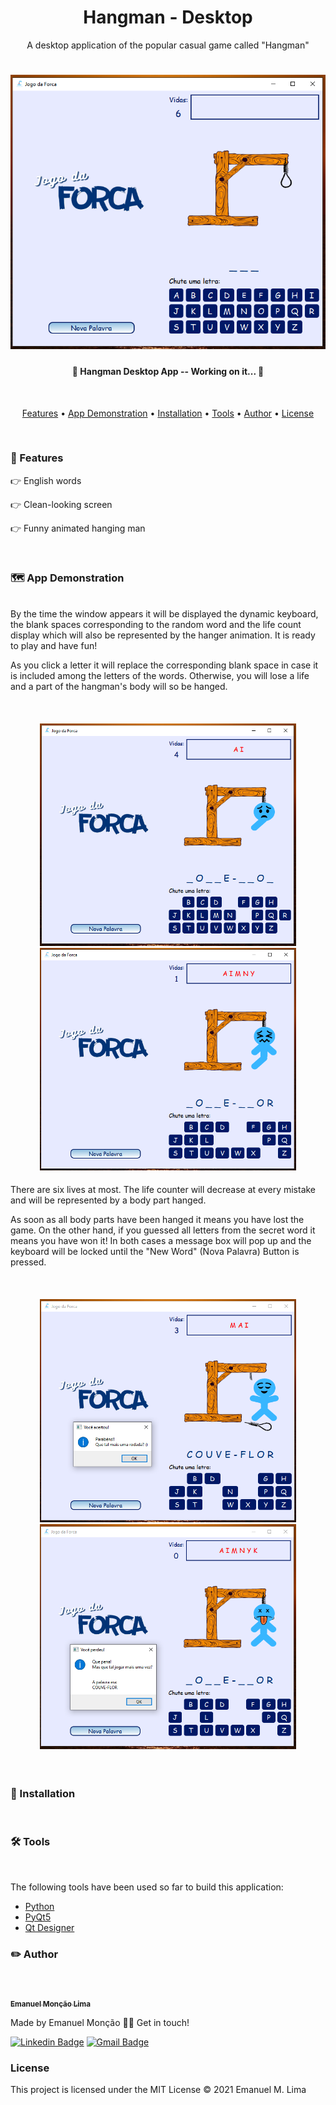 <h1 align="center"> Hangman - Desktop</h1>

<p align="center">A desktop application of the popular casual game called "Hangman"</p>

<h1 align="center">
<img src="screenshots\homescreen.PNG" width=600/>
</h1>


<h4 align="center"> 
	🚧  Hangman Desktop App -- Working on it...  🚧
</h4>

</br>

<p align="center">
 <a href="#memo-features">Features</a> • 
 <a href="#world-map-app-demonstration">App Demonstration</a> • 
 <a href="#floppy-disk-installation">Installation</a> • 
 <a href="#hammer-and-wrench-tools">Tools</a> • 
 <a href="#pencil2-author">Author</a> •  
 <a href="#license">License</a>
</p>

<br>

### :memo: Features

:point_right: English words

:point_right: Clean-looking screen

:point_right: Funny animated hanging man

</br>

### :world_map: App Demonstration
</br>
By the time the window appears it will be displayed the dynamic keyboard, the blank spaces corresponding to the random word and the life count display which will also be represented by the hanger animation. It is ready to play and have fun!

As you click a letter it will replace the corresponding blank space in case it is included among the letters of the words. Otherwise, you will lose a life and a part of the hangman's body will so be hanged.

</br>

<h4 align="center"> 
	<img src="screenshots\middlegame.PNG" width=410/>
    <img src="screenshots\almost_losing.PNG" width="410" />
</h4>

There are six lives at most. The life counter will decrease at every mistake and will be represented by a body part hanged.

As soon as all body parts have been hanged it means you have lost the game. On the other hand, if you guessed all letters from the secret word it means you have won it! In both cases a message box will pop up and the keyboard will be locked until the "New Word" (Nova Palavra) Button is pressed.

</br>

<h4 align="center"> 
	<img src="screenshots\won.PNG" width=410/>
    <img src="screenshots\lost.PNG" width="410" />
</h4>

</br>

### :floppy_disk: Installation

</br>

### 🛠 Tools
</br>

The following tools have been used so far to build this application:

- [Python](https://www.python.org/)
- [PyQt5](https://pypi.org/project/PyQt5/)
- [Qt Designer](https://build-system.fman.io/qt-designer-download)


### :pencil2: Author
</br>

<a href="https://github.com/e-moncao-lima">
 <img style="border-radius: 50%;" src="https://avatars.githubusercontent.com/u/63475219?s=460&u=fa6371e276f303265666cc50a98e40f215bf9c86&v=4" width="100px;" alt=""/>
 <br />
 <sub><b>Emanuel Monção Lima</b></sub></a>


Made by Emanuel Monção 👋🏽 Get in touch!

[![Linkedin Badge](https://img.shields.io/badge/-Emanuel-blue?style=flat-square&logo=Linkedin&logoColor=white&link=https://www.linkedin.com/in/emanuel-lima-139761133/)](https://www.linkedin.com/in/emanuel-lima-139761133/) 
[![Gmail Badge](https://img.shields.io/badge/-manumoncao@gmail.com-c14438?style=flat-square&logo=Gmail&logoColor=white&link=mailto:manumoncao@gmail.com)](mailto:manumoncao@gmail.com)

### License

This project is licensed under the
MIT License :copyright: 2021 Emanuel M. Lima